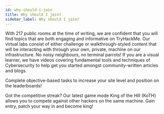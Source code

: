```yaml
---
id: why-should-i-join
title: Why should I join?
sidebar_label: Why should I join?
---
```


With 217 public rooms at the time of writing, we are confident that you will find topics that are both engaging and informative on TryHackMe. Our virtual labs consist of either challenge or walkthrough-styled content that will be interacting with through your own, private, machine on our infrastructure. No noisy neighbours, no terminal parrots! If you are a visual learner, we have videos covering fundamental tools and techniques of Cybersecurity to help get you started amongst community-written articles and blogs.

Complete objective-based tasks to increase your site level and position on the leaderboards!

Got the competitive streak? Our latest game mode King of the Hill (KoTH) allows you to compete against other hackers on the same machine. Gain entry, patch your way in and become king!